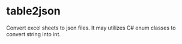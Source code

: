 # table2json
Convert excel sheets to json files. It may utilizes C# enum classes to convert string into int.

